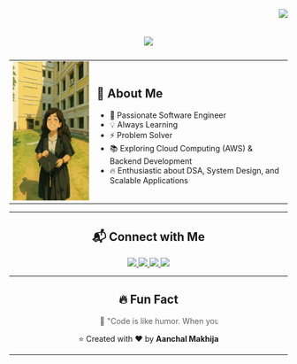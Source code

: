 <img align="right" src="https://komarev.com/ghpvc/?username=AanchalMakhija&color=blue&style=flat-square&label=Visitors"/>

<h1 align="center">
  <a href="https://git.io/typing-svg">
    <img src="https://readme-typing-svg.herokuapp.com?font=Sedan&center=true&pause=1000&random=false&width=500&lines=Hi+there+%F0%9F%91%8B%F0%9F%8F%BB;+I'm+Aanchal+Makhija+!!;Software+Engineer;Passionate+About+Technology+%26+Innovation"/>
  </a>
</h1>

<div align="center">
  <table>
    <tr>
      <td align="center" width="30%">
        <img src="https://raw.githubusercontent.com/AanchalMakhija/IMAGE/main/convocation.jpg?raw=true" 
        width="250" height="250" class="pulse-image" />
      </td>
      <td align="left" width="70%">
        <h2>🚀 About Me</h2>
        <ul class="animated-list">
          <li>🎯 Passionate Software Engineer</li>
          <li>💡 Always Learning</li>
          <li>⚡ Problem Solver</li>
          <li>📚 Exploring Cloud Computing (AWS) & Backend Development</li>
          <li>🔥 Enthusiastic about DSA, System Design, and Scalable Applications</li>
        </ul>
      </td>
    </tr>
  </table>
</div>

---

<h2 align="center">📬 Connect with Me</h2>
<div align="center" class="hover-icons">
  <a href="https://www.linkedin.com/in/aanchal-makhija-8b9183257/" target="_blank">
    <img src="https://img.shields.io/badge/LinkedIn-0077B5?style=for-the-badge&logo=linkedin&logoColor=white">
  </a>
  <a href="mailto:aanchal.makhija999@gmail.com" target="_blank">
    <img src="https://img.shields.io/badge/Gmail-D14836?style=for-the-badge&logo=gmail&logoColor=white">
  </a>
  <a href="https://x.com/AanchalMakhija3" target="_blank">
    <img src="https://img.shields.io/badge/Twitter-1DA1F2?style=for-the-badge&logo=twitter&logoColor=white">
  </a>
  <a href="https://medium.com/@aanchal.makhija999" target="_blank">
    <img src="https://img.shields.io/badge/Medium-12100E?style=for-the-badge&logo=medium&logoColor=white">
  </a>
</div>

---

<h2 align="center">🔥 Fun Fact</h2>
<div align="center" class="typing-effect">
  <blockquote>🚀 "Code is like humor. When you have to explain it, it’s bad." – Cory House</blockquote>
</div>

<p align="center">⭐️ Created with ❤️ by <strong>Aanchal Makhija</strong></p>

---

<style>
/* Typing Animation for Fun Fact */
@keyframes typing {
  from { width: 0; }
  to { width: 100%; }
}

@keyframes blink-caret {
  from, to { border-color: transparent; }
  50% { border-color: black; }
}

.typing-effect blockquote {
  overflow: hidden;
  white-space: nowrap;
  border-right: 2px solid;
  animation: typing 4s steps(40, end), blink-caret 0.5s step-end infinite;
}

/* Pulse Animation for Profile Image */
@keyframes pulse {
  0% { transform: scale(1); }
  50% { transform: scale(1.1); }
  100% { transform: scale(1); }
}

.pulse-image {
  animation: pulse 2s infinite;
}

/* Hover Animation for Icons */
.hover-icons img:hover {
  transform: scale(1.1);
  transition: 0.3s ease-in-out;
}

/* Animated List Items */
@keyframes fadeIn {
  0% { opacity: 0; transform: translateY(10px); }
  100% { opacity: 1; transform: translateY(0); }
}

.animated-list li {
  animation: fadeIn 1s ease-in-out;
}
</style>
